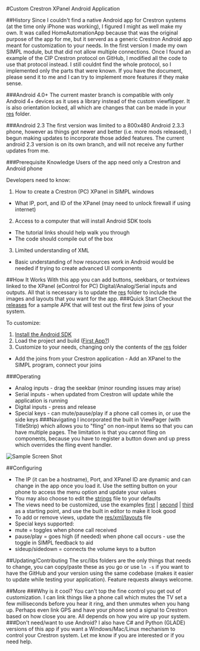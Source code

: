 #Custom Crestron XPanel Android Application

##History
Since I couldn't find a native Android app for Crestron systems (at the time only iPhone was working), I figured I might as well make my own. 
It was called HomeAutomationApp because that was the original purpose of the app for me, but it serverd as a generic Crestron Android app meant for customization to your needs. In the first version I made my own SIMPL module, but that did not allow multiple connections. Once I found an example of the CIP Crestron protocol on GitHub, I modified all the code to use that protocol instead.  I still couldnt find the whole protocol, so I implemented only the parts that were known. If you have the document, please send it to me and I can try to implement more features if they make sense.

###Android 4.0+
The current master branch is compatible with only Android 4+ devices as it uses a library instead of the custom viewflipper. It is also orientation locked, all which are changes that can be made in your [res](/CrestronXPanelApp/res) folder.

###Android 2.3
The first version was limited to a 800x480 Android 2.3.3 phone, however as things got newer and better (i.e. more mods released), I begun making updates to incorporate those added features. The current android 2.3 version is on its own branch, and will not receive any further updates from me.

###Prerequisite Knowledge
Users of the app need only a Crestron and Android phone

Developers need to know:

1. How to create a Crestron (PC) XPanel in SIMPL windows
 * What IP, port, and ID of the XPanel (may need to unlock firewall if using internet)
2. Access to a computer that will install Android SDK tools
 * The tutorial links should help walk you through
 * The code should compile out of the box
3. Limited understanding of XML
 * Basic understanding of how resources work in Android would be needed if trying to create advanced UI components

##How It Works
With this app you can add buttons, seekbars, or textviews linked to the XPanel (eControl for PC) Digital/Analog/Serial inputs and outputs. All that is necessary is to update the [res](/CrestronXPanelApp/res) folder to include the images and layouts that you want for the app. 
###Quick Start
Checkout the [releases](https://github.com/stealthflyer/CrestronXPanelApp/releases) for a sample APK that will test out the first few joins of your system.

To customize:

1. [Install the Android SDK](http://developer.android.com/sdk/installing/index.html)
2. Load the project and build ([First App?](http://developer.android.com/training/basics/firstapp/index.html))
3. Customize to your needs, changing only the contents of the [res](/CrestronXPanelApp/res) folder
 * Add the joins from your Crestron application - Add an XPanel to the SIMPL program, connect your joins

###Operating
* Analog inputs - drag the seekbar (minor rounding issues may arise)
* Serial inputs - when updated from Crestron will update while the application is running
* Digital inputs - press and release
* Special keys - can mute/pause/play if a phone call comes in, or use the side keys
###Navigating
I incorporated the built in ViewPager (with TitleStrip) which allows you to "fling" on non-input items so that you can have multiple pages. The limitation is that you cannot fling on components, because you have to register a button down and up press which overrides the fling event handler.

![Sample Screen Shot](https://raw.github.com/stealthflyer/CrestronXPanelApp/master/CrestronXPanelAppScreenShots.png)


##Configuring
* The IP (it can be a hostname), Port, and XPanel ID are dynamic and can change in the app once you load it. Use the setting button on your phone to access the menu option and update your values
 * You may also choose to edit the [strings](/CrestronXPanelApp/res/values/strings.xml) file to your defaults
* The views need to be customized, use the examples [first](/CrestronXPanelApp/res/layouts/first.xml) | [second](/CrestronXPanelApp/res/layouts/second.xml) | [third](/CrestronXPanelApp/res/layouts/third.xml) as a starting point, and use the built in editor to make it look good
* To add or remove views, update the [res/xml/layouts](/CrestronXPanelApp/res/xml/layouts.xml) file
* Special keys supported:
 * mute = toggles when phone call received
 * pause/play = goes high (if needed) when phone call occurs - use the toggle in SIMPL feedback to aid
 * sideup/sidedown = connects the volume keys to a button

##Updating/Contributing
The src/libs folders are the only things that needs to change, you can copy/paste these as you go or use `ln -s` if you want to have the GitHub and your version using the same codebase (makes it easier to update while testing your application). Feature requests always welcome.

##More
###Why is it cool?
You can't top the fine control you get out of customization. I can link things like a phone call which mutes the TV set a few milliseconds before you hear it ring, and then unmutes when you hang up. Perhaps even link GPS and have your phone send a signal to Crestron based on how close you are. All depends on how you wire up your system.
###Don't need/want to use Android?
I also have C# and Python (GLADE) versions of this app if you want a Windows/Mac/Linux mechanism to control your Crestron system. Let me know if you are interested or if you need help. 
